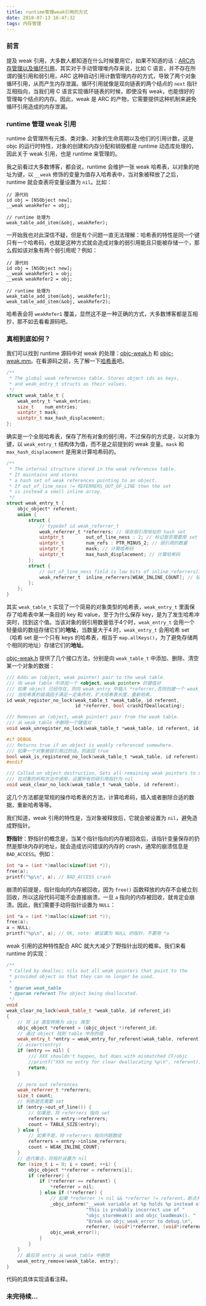 ```yaml
---
title: runtime管理weak引用的方式
date: 2018-07-13 16:47:32
tags: 内存管理
---
```


### 前言

提及 weak 引用，大多数人都知道在什么时候要用它，如果不知道的话：[ARC内存管理以及循环引用](https://zhangxiaom.github.io/2018/01/02/ARC%E5%86%85%E5%AD%98%E7%AE%A1%E7%90%86%E4%BB%A5%E5%8F%8A%E5%BE%AA%E7%8E%AF%E5%BC%95%E7%94%A8/)，其实对于手动管理堆内存来说，比如 C 语言，并不存在所谓的强引用和弱引用，ARC 这种自动引用计数管理内存的方式，导致了两个对象循环引用，从而产生内存泄漏。循环引用就像是双向链表的两个结点的 `next` 指针互相指向，当我们用 C 语言实现循环链表的时候，即使没有 weak，也能很好的管理每个结点的内存。因此，weak 是 ARC 的产物，它需要提供这种机制来避免循环引用造成的内存泄漏。

### runtime 管理 weak 引用

runtime 会管理所有元类、类对象、对象的生命周期以及他们的引用计数，这是 objc 的运行时特性，对象的创建和内存分配和销毁都是 runtime 动态库处理的，因此关于 weak 引用，也是 runtime 来管理的。

我之前看过大多数博客，都会说，runtime 会维护一张 weak 哈希表，以对象的地址为键，以 `__weak` 修饰的变量为值存入哈希表中，当对象被释放了之后，runtime 就会查表将变量设置为 `nil`。比如：

```objc
// 源代码
id obj = [NSObject new];
__weak weakRefer = obj;

// runtime 处理为
weak_table_add_item(&obj, weakRefer);
```

一开始我也对此深信不疑，但是有个问题一直无法理解：哈希表的特性是同一个键只有一个哈希码，也就是这种方式就会造成对象的弱引用能且只能被存储一个，那么假如该对象有两个弱引用呢？例如：

```objc
// 源代码
id obj = [NSObject new];
__weak weakRefer1 = obj;
__weak weakRefer2 = obj;

// runtime 处理为
weak_table_add_item(&obj, weakRefer1);
weak_table_add_item(&obj, weakRefer2);
```

哈希表会将 `weakRefer1` 覆盖，显然这不是一种正确的方式，大多数博客都是互相抄，那不如去看看源码吧。

### 真相到底如何？

我们可以找到 runtime 源码中对 weak 的处理：[objc-weak.h](https://opensource.apple.com/source/objc4/objc4-646/runtime/objc-weak.h) 和 [objc-weak.mm](https://opensource.apple.com/source/objc4/objc4-646/runtime/objc-weak.mm)。在看源码之前，先了解一下[哈希表](https://zhangxiaom.github.io/2018/03/23/%E5%93%88%E5%B8%8C%E8%A1%A8/)吧。

```c
/**
 * The global weak references table. Stores object ids as keys,
 * and weak_entry_t structs as their values.
 */
struct weak_table_t {
    weak_entry_t *weak_entries;
    size_t    num_entries;
    uintptr_t mask;
    uintptr_t max_hash_displacement;
};
```

确实是一个全局哈希表，保存了所有对象的弱引用，不过保存的方式是，以对象为键，以 `weak_entry_t` 结构体为值，而不是之前提到的 weak 变量。`mask` 和 `max_hash_displacement` 是用来计算哈希码的。

```c
/**
 * The internal structure stored in the weak references table. 
 * It maintains and stores
 * a hash set of weak references pointing to an object.
 * If out_of_line_ness != REFERRERS_OUT_OF_LINE then the set
 * is instead a small inline array.
 */
struct weak_entry_t {
    objc_object* referent;
    union {
        struct {
            // typedef id weak_referrer_t
            weak_referrer_t *referrers; // 保存弱引用地址的 hash set
            uintptr_t        out_of_line_ness : 2; // 标记是否需要用 set
            uintptr_t        num_refs : PTR_MINUS_2; // 弱引用的数量
            uintptr_t        mask; // 计算哈希码
            uintptr_t        max_hash_displacement; // 计算哈希码
        };
        struct {
            // out_of_line_ness field is low bits of inline_referrers[1]
            weak_referrer_t  inline_referrers[WEAK_INLINE_COUNT]; // 轻量级内联数组
        };
    };
}
```

其实 `weak_table_t` 实现了一个简易的对象类型的哈希表，`weak_entry_t` 里面保存了哈希表中某一条目的 key 和 value，至于为什么保存 key，是为了发生哈希冲突时，找到这个值。当该对象的弱引用数量低于4个时，`weak_entry_t` 会用一个轻量级的数组存储它们的**地址**，当数量大于4 时，`weak_entry_t` 会用哈希 set（哈希 set 是一个只有 keys 的哈希表，相当于 `map.allKeys()`，为了避免存储两个相同的地址）存储它们的**地址**。

[objc-weak.h](https://opensource.apple.com/source/objc4/objc4-646/runtime/objc-weak.h)  提供了几个接口方法，分别是向 `weak_table_t` 中添加、删除、清空某一个对象的数据：

```c
/// Adds an (object, weak pointer) pair to the weak table.
/// 向 weak table 中添加一个 <object、weak pointer> 的键值对
/// 如果 object 已经存在，则向 weak_entry 中插入 *referrer,否则创建一个 weak_entry,将 *referrer 插入
/// 当哈希表的装填因子满足一定条件时，扩大哈希表长度，重新哈希。
id weak_register_no_lock(weak_table_t *weak_table, id referent, 
                         id *referrer, bool crashIfDeallocating);

/// Removes an (object, weak pointer) pair from the weak table.
/// 从 weak_table 中删除一个键值对
void weak_unregister_no_lock(weak_table_t *weak_table, id referent, id *referrer);

#if DEBUG
/// Returns true if an object is weakly referenced somewhere.
/// 如果一个对象被弱引用过的话，则返回 true
bool weak_is_registered_no_lock(weak_table_t *weak_table, id referent);
#endif

/// Called on object destruction. Sets all remaining weak pointers to nil.
/// 在对象的析构方法中调用，设置所有的弱引用指针为 nil
void weak_clear_no_lock(weak_table_t *weak_table, id referent);
```

这几个方法都是常规的操作哈希表的方法，计算哈希码，插入或者删除合适的数据，重新哈希等等。

我们知道，weak 引用的特性是，当对象被释放后，它就会被设置为 `nil`，避免造成野指针。

**野指针**：野指针的概念是，当某个指针指向的内存被回收后，该指针变量保存的扔然是那块内存的地址，就会造成访问错误的内存的 crash，通常的崩溃信息是 `BAD_ACCESS`。例如：

```c
int *a = (int *)malloc(sizeof(int *));
free(a);
printf("%p\n", a); // BAD_ACCESS crash
```

崩溃的前提是，指针指向的内存被回收，因为 `free()` 函数释放的内存不会被立刻回收，所以这段代码可能不会直接崩溃，一旦 `a` 指向的内存被回收，就肯定会崩溃。因此，我们需要手动将指针设置为 `NULL`：

```c
int *a = (int *)malloc(sizeof(int *));
free(a);
a = NULL;
printf("%p\n", a); // OK, note: 被设置为 NULL 的指针，不要用 *a
```

weak 引用的这种特性配合 ARC 就大大减少了野指针出现的概率。我们来看 runtime  的实现：

```c++
/** 
 * Called by dealloc; nils out all weak pointers that point to the 
 * provided object so that they can no longer be used.
 * 
 * @param weak_table 
 * @param referent The object being deallocated. 
 */
void 
weak_clear_no_lock(weak_table_t *weak_table, id referent_id) 
{
    // 将 id 类型转换为 objc 类型
    objc_object *referent = (objc_object *)referent_id; 
	// 通过 object 找到 table 中存的值
    weak_entry_t *entry = weak_entry_for_referent(weak_table, referent);
    // assert(entry)
    if (entry == nil) {
        /// XXX shouldn't happen, but does with mismatched CF/objc
        //printf("XXX no entry for clear deallocating %p\n", referent);
        return;
    }

    // zero out references
    weak_referrer_t *referrers;
    size_t count;
    // 判断是否需要 set
    if (entry->out_of_line()) {
        // 如果是，将 referrers 指向 set
        referrers = entry->referrers;
        count = TABLE_SIZE(entry);
    } else {
        // 如果不是，将 referrers 指向内联数组
        referrers = entry->inline_referrers;
        count = WEAK_INLINE_COUNT;
    }
    // 迭代集合，将指针设置为 nil
    for (size_t i = 0; i < count; ++i) {
        objc_object **referrer = referrers[i];
        if (referrer) {
            if (*referrer == referent) {
                *referrer = nil;
            } else if (*referrer) {
                // 如果 *referrer != nil && *referrer != referent，断点并报错
                _objc_inform("__weak variable at %p holds %p instead of %p. "
                             "This is probably incorrect use of "
                             "objc_storeWeak() and objc_loadWeak(). "
                             "Break on objc_weak_error to debug.\n", 
                             referrer, (void*)*referrer, (void*)referent);
                objc_weak_error();
            }
        }
    }
    // 最后将 entry 从 weak_table 中删除
    weak_entry_remove(weak_table, entry);
}
```

代码的具体实现请看注释。



### 未完待续...